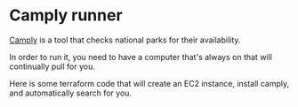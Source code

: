 # Camply runner
[Camply](https://github.com/juftin/camply) is a tool that checks national parks for their availability.

In order to run it, you need to have a computer that's always on that will continually pull for you.

Here is some terraform code that will create an EC2 instance, install camply, and automatically search for you.
